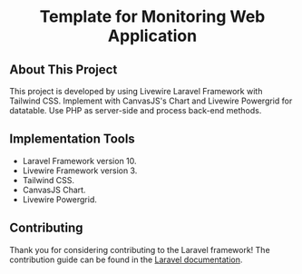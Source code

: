 <h1 align="center">
    Template for Monitoring Web Application
</h1>

## About This Project

This project is developed by using Livewire Laravel Framework with Tailwind CSS.
Implement with CanvasJS's Chart and Livewire Powergrid for datatable.
Use PHP as server-side and process back-end methods.

## Implementation Tools

- Laravel Framework version 10.
- Livewire Framework version 3.
- Tailwind CSS.
- CanvasJS Chart.
- Livewire Powergrid.

## Contributing
Thank you for considering contributing to the Laravel framework! The contribution guide can be found in the [Laravel documentation](https://laravel.com/docs/contributions).
